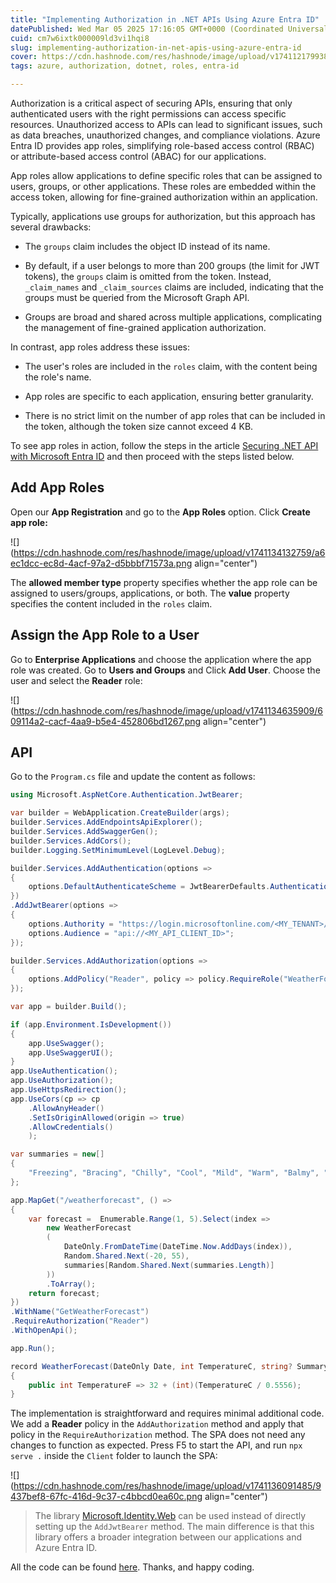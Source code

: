 ```yaml
---
title: "Implementing Authorization in .NET APIs Using Azure Entra ID"
datePublished: Wed Mar 05 2025 17:16:05 GMT+0000 (Coordinated Universal Time)
cuid: cm7w6ixtk000009ld3vi1hqi8
slug: implementing-authorization-in-net-apis-using-azure-entra-id
cover: https://cdn.hashnode.com/res/hashnode/image/upload/v1741121799386/d4af13d1-66ee-4e30-9041-d4ef1d878255.png
tags: azure, authorization, dotnet, roles, entra-id

---
```


Authorization is a critical aspect of securing APIs, ensuring that only authenticated users with the right permissions can access specific resources. Unauthorized access to APIs can lead to significant issues, such as data breaches, unauthorized changes, and compliance violations. Azure Entra ID provides app roles, simplifying role-based access control (RBAC) or attribute-based access control (ABAC) for our applications.

App roles allow applications to define specific roles that can be assigned to users, groups, or other applications. These roles are embedded within the access token, allowing for fine-grained authorization within an application.

Typically, applications use groups for authorization, but this approach has several drawbacks:

* The `groups` claim includes the object ID instead of its name.
    
* By default, if a user belongs to more than 200 groups (the limit for JWT tokens), the `groups` claim is omitted from the token. Instead, `_claim_names` and `_claim_sources` claims are included, indicating that the groups must be queried from the Microsoft Graph API.
    
* Groups are broad and shared across multiple applications, complicating the management of fine-grained application authorization.
    

In contrast, app roles address these issues:

* The user's roles are included in the `roles` claim, with the content being the role's name.
    
* App roles are specific to each application, ensuring better granularity.
    
* There is no strict limit on the number of app roles that can be included in the token, although the token size cannot exceed 4 KB.
    

To see app roles in action, follow the steps in the article [Securing .NET API with Microsoft Entra ID](https://blog.raulnq.com/securing-net-api-with-microsoft-entra-id) and then proceed with the steps listed below.

## Add App Roles

Open our **App Registration** and go to the **App Roles** option. Click **Create app role:**

![](https://cdn.hashnode.com/res/hashnode/image/upload/v1741134132759/a6ec1dcc-ec8d-4acf-97a2-d5bbbf71573a.png align="center")

The **allowed member type** property specifies whether the app role can be assigned to users/groups, applications, or both. The **value** property specifies the content included in the `roles` claim.

## Assign the App Role to a User

Go to **Enterprise Applications** and choose the application where the app role was created. Go to **Users and Groups** and Click **Add User**. Choose the user and select the **Reader** role:

![](https://cdn.hashnode.com/res/hashnode/image/upload/v1741134635909/609114a2-cacf-4aa9-b5e4-452806bd1267.png align="center")

## API

Go to the `Program.cs` file and update the content as follows:

```csharp
using Microsoft.AspNetCore.Authentication.JwtBearer;

var builder = WebApplication.CreateBuilder(args);
builder.Services.AddEndpointsApiExplorer();
builder.Services.AddSwaggerGen();
builder.Services.AddCors();
builder.Logging.SetMinimumLevel(LogLevel.Debug);

builder.Services.AddAuthentication(options =>
{
    options.DefaultAuthenticateScheme = JwtBearerDefaults.AuthenticationScheme;
})
.AddJwtBearer(options =>
{
    options.Authority = "https://login.microsoftonline.com/<MY_TENANT>/";
    options.Audience = "api://<MY_API_CLIENT_ID>";
});

builder.Services.AddAuthorization(options =>
{
    options.AddPolicy("Reader", policy => policy.RequireRole("WeatherForecast.Reader"));
});

var app = builder.Build();

if (app.Environment.IsDevelopment())
{
    app.UseSwagger();
    app.UseSwaggerUI();
}
app.UseAuthentication();
app.UseAuthorization();
app.UseHttpsRedirection();
app.UseCors(cp => cp
    .AllowAnyHeader()
    .SetIsOriginAllowed(origin => true)
    .AllowCredentials()
    );

var summaries = new[]
{
    "Freezing", "Bracing", "Chilly", "Cool", "Mild", "Warm", "Balmy", "Hot", "Sweltering", "Scorching"
};

app.MapGet("/weatherforecast", () =>
{
    var forecast =  Enumerable.Range(1, 5).Select(index =>
        new WeatherForecast
        (
            DateOnly.FromDateTime(DateTime.Now.AddDays(index)),
            Random.Shared.Next(-20, 55),
            summaries[Random.Shared.Next(summaries.Length)]
        ))
        .ToArray();
    return forecast;
})
.WithName("GetWeatherForecast")
.RequireAuthorization("Reader")
.WithOpenApi();

app.Run();

record WeatherForecast(DateOnly Date, int TemperatureC, string? Summary)
{
    public int TemperatureF => 32 + (int)(TemperatureC / 0.5556);
}
```

The implementation is straightforward and requires minimal additional code. We add a **Reader** policy in the `AddAuthorization` method and apply that policy in the `RequireAuthorization` method. The SPA does not need any changes to function as expected. Press F5 to start the API, and run `npx serve .` inside the `Client` folder to launch the SPA:

![](https://cdn.hashnode.com/res/hashnode/image/upload/v1741136091485/9437bef8-67fc-416d-9c37-c4bbcd0ea60c.png align="center")

> The library [Microsoft.Identity.Web](https://github.com/AzureAD/microsoft-identity-web) can be used instead of directly setting up the `AddJwtBearer` method. The main difference is that this library offers a broader integration between our applications and Azure Entra ID.

All the code can be found [here](https://github.com/raulnq/azure-entraid-scopes/tree/auth). Thanks, and happy coding.
